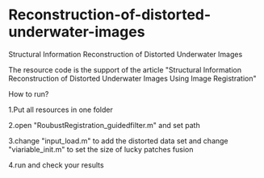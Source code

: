 # Reconstruction-of-distorted-underwater-images
Structural Information Reconstruction of Distorted Underwater Images

The resource code is the support of the article "Structural Information Reconstruction of Distorted Underwater Images Using Image Registration"

How to run?

1.Put all resources in one folder

2.open "RoubustRegistration_guidedfilter.m" and set path

3.change "input_load.m" to add the distorted data set and change "viariable_init.m" to set the size of lucky patches fusion

4.run and check your results




